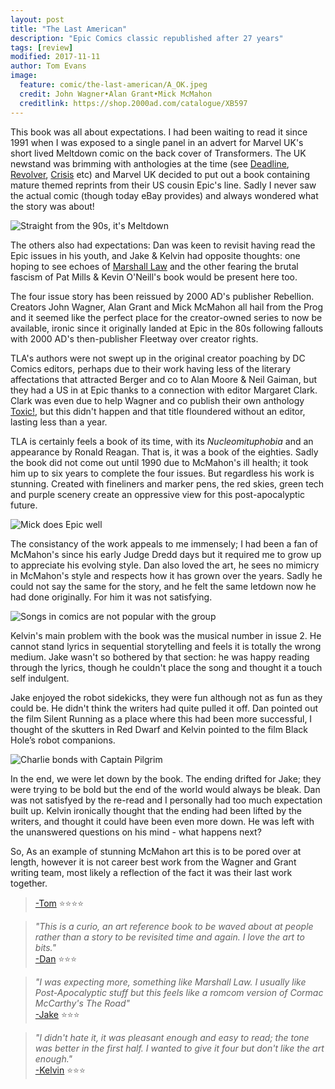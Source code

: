 ```yaml
---
layout: post
title: "The Last American"
description: "Epic Comics classic republished after 27 years"
tags: [review]
modified: 2017-11-11
author: Tom Evans
image:
  feature: comic/the-last-american/A_OK.jpeg
  credit: John Wagner•Alan Grant•Mick McMahon
  creditlink: https://shop.2000ad.com/catalogue/XB597
---
```

This book was all about expectations. I had been waiting to read it since 1991 when I was exposed to a single panel in an advert for Marvel UK's short lived Meltdown comic on the back cover of Transformers. The UK newstand was brimming with anthologies at the time (see [Deadline](https://en.m.wikipedia.org/wiki/Deadline_(magazine)), [Revolver](https://en.m.wikipedia.org/wiki/Revolver_(comics)), [Crisis](https://en.m.wikipedia.org/wiki/Crisis_(Fleetway)) etc) and Marvel UK decided to put out a book containing mature themed reprints from their US cousin Epic's line. Sadly I never saw the actual comic (though today eBay provides) and always wondered what the story was about!

![Straight from the 90s, it's Meltdown]({{site.url}}/images/comic/the-last-american/lastAmerican04.jpeg)		

The others also had expectations: Dan was keen to revisit having read the Epic issues in his youth, and Jake & Kelvin had opposite thoughts: one hoping to see echoes of [Marshall Law](https://en.m.wikipedia.org/wiki/Marshal_Law_(comics)) and the other fearing the brutal fascism of Pat Mills & Kevin O'Neill's book would be present here too.

The four issue story has been reissued by 2000 AD's publisher Rebellion. Creators John Wagner, Alan Grant and Mick McMahon all hail from the Prog and it seemed like the perfect place for the creator-owned series to now be available, ironic since it originally landed at Epic in the 80s following fallouts with 2000 AD's then-publisher Fleetway over creator rights.

TLA's authors were not swept up in the original creator poaching by DC Comics editors, perhaps due to their work having less of the literary affectations that attracted Berger and co to Alan Moore & Neil Gaiman, but they had a US in at Epic thanks to a connection with editor Margaret Clark. Clark was even due to help Wagner and co publish their own anthology [Toxic!](https://en.m.wikipedia.org/wiki/Toxic!), but this didn't happen and that title floundered without an editor, lasting less than a year.

TLA is certainly feels a book of its time, with its *Nucleomituphobia* and an appearance by Ronald Reagan. That is, it was a book of the eighties. Sadly the book did not come out until 1990 due to McMahon's ill health; it took him up to six years to complete the four issues. But regardless his work is stunning. Created with fineliners and marker pens, the red skies, green tech and purple scenery create an oppressive view for this post-apocalyptic future. 

![Mick does Epic well]({{site.url}}/images/comic/the-last-american/lastAmerican03.jpeg)

The consistancy of the work appeals to me immensely; I had been a fan of McMahon's since his early Judge Dredd days but it required me to grow up to appreciate his evolving style. Dan also loved the art, he sees no mimicry in McMahon's style and respects how it has grown over the years. Sadly he could not say the same for the story, and he felt the same letdown now he had done originally. For him it was not satisfying.

![Songs in comics are not popular with the group]({{site.url}}/images/comic/the-last-american/lastAmerican02.jpeg)

Kelvin's main problem with the book was the musical number in issue 2. He cannot stand lyrics in sequential storytelling and feels it is totally the wrong medium. Jake wasn't so bothered by that section: he was happy reading through the lyrics, though he couldn't place the song and thought it a touch self indulgent.

Jake enjoyed the robot sidekicks, they were fun although not as fun as they could be. He didn't think the writers had quite pulled it off. Dan pointed out the film Silent Running as a place where this had been more successful, I thought of the skutters in Red Dwarf and Kelvin pointed to the film Black Hole’s robot companions. 

![Charlie bonds with Captain Pilgrim]({{site.url}}/images/comic/the-last-american/lastAmerican01.jpeg)  

In the end, we were let down by the book. The ending drifted for Jake; they were trying to be bold but the end of the world would always be bleak. Dan was not satisfyed by the re-read and I personally had too much expectation built up. Kelvin ironically thought that the ending had been lifted by the writers, and thought it could have been even more down. He was left with the unanswered questions on his mind - what happens next?

So, As an example of stunning McMahon art this is to be pored over at length, however it is not career best work from the Wagner and Grant writing team, most likely a reflection of the fact it was their last work together.

> [-Tom](http://twitter.com/tomwe) ⭐⭐⭐⭐

<!-- -->

>*"This is a curio, an art reference book to be waved about at people rather than a story to be revisited time and again. I love the art to bits."*<br>
> [-Dan](http://twitter.com/dandineen) ⭐⭐⭐

<!-- -->

>*"I was expecting more, something like Marshall Law. I usually like Post-Apocalyptic stuff but this feels like a romcom version of Cormac McCarthy's The Road"*<br>
>[-Jake](http://twitter.com/tygertale) ⭐⭐⭐

<!-- -->

>*"I didn't hate it, it was pleasant enough and easy to read; the tone was better in the first half. I wanted to give it four but don't like the art enough."*<br>
>[-Kelvin](http://twitter.com/chao_xian)  ⭐⭐⭐
<!-- -->